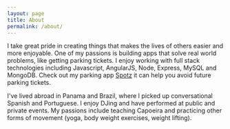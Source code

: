 ```yaml
---
layout: page
title: About
permalink: /about/
---
```


I take great pride in creating things that makes the lives of others easier and more enjoyable. One of my passions is building apps that solve real world problems, like getting parking tickets. I enjoy working with full stack technologies including Javascript, AngularJS, Node, Express, MySQL and MongoDB. Check out my parking app [Spotz](http://spotz.herokuapp.com) it can help you avoid future parking tickets.

I've lived abroad in Panama and Brazil, where I picked up conversational Spanish and Portuguese. I enjoy DJing and have performed at public and private events. My passions include teaching Capoeira and practicing other forms of movement (yoga, body weight exercises, weight lifting).



